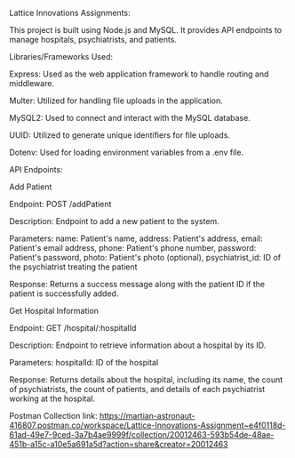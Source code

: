 Lattice Innovations Assignments:


This project is built using Node.js and MySQL. It provides API endpoints to manage hospitals, psychiatrists, and patients.

Libraries/Frameworks Used:

Express: Used as the web application framework to handle routing and middleware.

Multer: Utilized for handling file uploads in the application.

MySQL2: Used to connect and interact with the MySQL database.

UUID: Utilized to generate unique identifiers for file uploads.

Dotenv: Used for loading environment variables from a .env file.


API Endpoints:

  Add Patient
  
  Endpoint: POST /addPatient
  
  Description: Endpoint to add a new patient to the system.
  
  Parameters:
    name: Patient's name, 
    address: Patient's address, 
    email: Patient's email address, 
    phone: Patient's phone number, 
    password: Patient's password, 
    photo: Patient's photo (optional), 
    psychiatrist_id: ID of the psychiatrist treating the patient
    
  Response: Returns a success message along with the patient ID if the patient is successfully added.

  
Get Hospital Information

  Endpoint: GET /hospital/:hospitalId
  
  Description: Endpoint to retrieve information about a hospital by its ID.
  
  Parameters:
    hospitalId: ID of the hospital
    
  Response: Returns details about the hospital, including its name, the count of psychiatrists, the count of patients, and details of each psychiatrist working at the hospital.
  
  
Postman Collection link: https://martian-astronaut-416807.postman.co/workspace/Lattice-Innovations-Assignment~e4f0118d-61ad-49e7-9ced-3a7b4ae9999f/collection/20012463-593b54de-48ae-451b-a15c-a10e5a691a5d?action=share&creator=20012463
